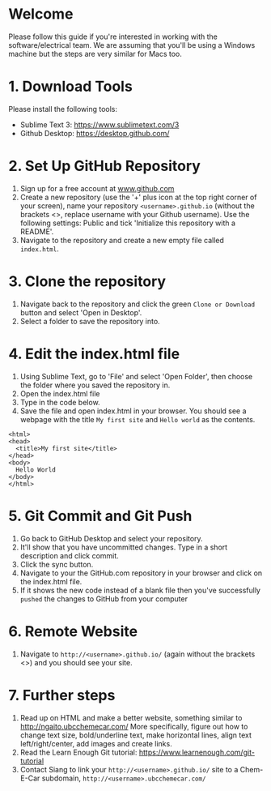 # Welcome
Please follow this guide if you're interested in working with the software/electrical team. We are assuming that you'll be using a Windows machine but the steps are very similar for Macs too.

# 1. Download Tools
Please install the following tools:

- Sublime Text 3: https://www.sublimetext.com/3
- Github Desktop: https://desktop.github.com/

# 2. Set Up GitHub Repository
1. Sign up for a free account at www.github.com
2. Create a new repository (use the '+' plus icon at the top right corner of your screen), name your repository `<username>.github.io` (without the brackets <>, replace username with your Github username). Use the following settings: Public and tick 'Initialize this repository with a README'.
3. Navigate to the repository and create a new empty file called `index.html`.

# 3. Clone the repository
1. Navigate back to the repository and click the green `Clone or Download` button and select 'Open in Desktop'.
2. Select a folder to save the repository into.

# 4. Edit the index.html file
1. Using Sublime Text, go to 'File' and select 'Open Folder', then choose the folder where you saved the repository in.
2. Open the index.html file
3. Type in the code below.
4. Save the file and open index.html in your browser. You should see a webpage with the title `My first site` and `Hello world` as the contents.

```
<html>
<head>
  <title>My first site</title>
</head>
<body>
  Hello World
</body>
</html>
```

# 5. Git Commit and Git Push
1. Go back to GitHub Desktop and select your repository.
2. It'll show that you have uncommitted changes. Type in a short description and click commit.
3. Click the sync button.
4. Navigate to your the GitHub.com repository in your browser and click on the index.html file.
5. If it shows the new code instead of a blank file then you've successfully `pushed` the changes to GitHub from your computer

# 6. Remote Website
1. Navigate to `http://<username>.github.io/` (again without the brackets <>) and you should see your site.

# 7. Further steps
1. Read up on HTML and make a better website, something similar to http://ngaito.ubcchemecar.com/ More specifically, figure out how to change text size, bold/underline text, make horizontal lines, align text left/right/center, add images and create links.
2. Read the Learn Enough Git tutorial: https://www.learnenough.com/git-tutorial
3. Contact Siang to link your `http://<username>.github.io/` site to a Chem-E-Car subdomain, `http://<username>.ubcchemecar.com/`




